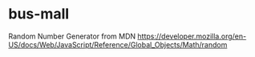 # bus-mall

Random Number Generator from MDN
https://developer.mozilla.org/en-US/docs/Web/JavaScript/Reference/Global_Objects/Math/random